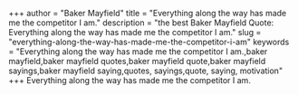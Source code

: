 +++
author = "Baker Mayfield"
title = "Everything along the way has made me the competitor I am."
description = "the best Baker Mayfield Quote: Everything along the way has made me the competitor I am."
slug = "everything-along-the-way-has-made-me-the-competitor-i-am"
keywords = "Everything along the way has made me the competitor I am.,baker mayfield,baker mayfield quotes,baker mayfield quote,baker mayfield sayings,baker mayfield saying,quotes, sayings,quote, saying, motivation"
+++
Everything along the way has made me the competitor I am.

